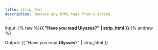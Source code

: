```yaml
---
title: strip_html
description: Removes any HTML tags from a string.
---
```

Input: {% raw %}**{{ "Have <em>you</em> read <strong>Ulysses</strong>?" | strip_html }}**:{% endraw %}

Output: {{ "Have <em>you</em> read <strong>Ulysses</strong>?" | strip_html }}